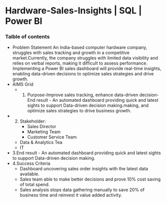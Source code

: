 # Hardware-Sales-Insights | SQL | Power BI
### Talble of contents
- Problem Statement
  An India-based computer hardware company, struggles with sales tracking and growth in a competitive market.Currently, the company struggles with limited data visibility and relies on verbal reports, making it difficult to assess performance. Implementing a Power BI sales dashboard will provide real-time insights, enabling data-driven decisions to optimize sales strategies and drive growth.
- AIMS Grid
  - 1. Purpose-Improve sales tracking, enhance data-driven decision-End result - An automated dashboard providing quick and latest sights to support Data-driven decision making.making, and optimize sales strategies to drive business growth.
 -  2. Stakeholder:
       - Sales Director
       - Marketing Team
       - Customer Service Team
      - Data & Analytics Tea
      -  IT
   -  3.End result - An automated dashboard providing quick and latest sights to support Data-driven decision making.
   - 4.Success Criteria
      - Dashboard uncovering sales order insights with the latest data available.
      - Sales team able to make better decisions and prove 10% cost saving of total spend.
      - Sales analysis stops data gathering manually to save 20% of business time and reinvest it value added activity.
